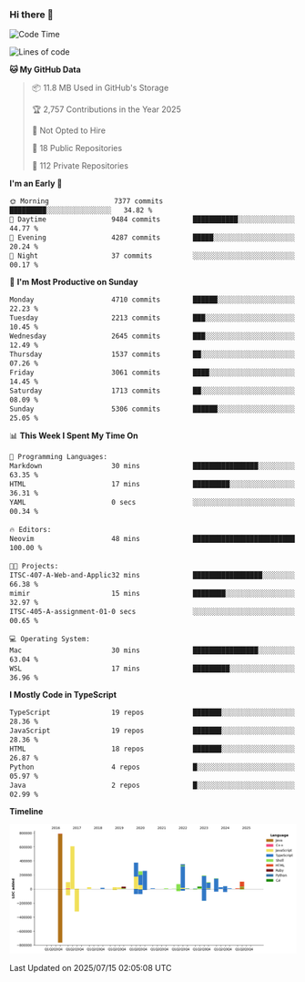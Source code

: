 ### Hi there 👋

<!--
**Clumsy-Coder/Clumsy-Coder** is a ✨ _special_ ✨ repository because its `README.md` (this file) appears on your GitHub profile.

Here are some ideas to get you started:

- 🔭 I’m currently working on ...
- 🌱 I’m currently learning ...
- 👯 I’m looking to collaborate on ...
- 🤔 I’m looking for help with ...
- 💬 Ask me about ...
- 📫 How to reach me: ...
- 😄 Pronouns: ...
- ⚡ Fun fact: ...
-->

<!-- anmol098/waka-readme-stats -->
<!--START_SECTION:waka-->
![Code Time](http://img.shields.io/badge/Code%20Time-1%2C287%20hrs%2037%20mins-blue)

![Lines of code](https://img.shields.io/badge/From%20Hello%20World%20I%27ve%20Written-3.6%20million%20lines%20of%20code-blue)

**🐱 My GitHub Data** 

> 📦 11.8 MB Used in GitHub's Storage 
 > 
> 🏆 2,757 Contributions in the Year 2025
 > 
> 🚫 Not Opted to Hire
 > 
> 📜 18 Public Repositories 
 > 
> 🔑 112 Private Repositories 
 > 
**I'm an Early 🐤** 

```text
🌞 Morning                7377 commits        █████████░░░░░░░░░░░░░░░░   34.82 % 
🌆 Daytime                9484 commits        ███████████░░░░░░░░░░░░░░   44.77 % 
🌃 Evening                4287 commits        █████░░░░░░░░░░░░░░░░░░░░   20.24 % 
🌙 Night                  37 commits          ░░░░░░░░░░░░░░░░░░░░░░░░░   00.17 % 
```
📅 **I'm Most Productive on Sunday** 

```text
Monday                   4710 commits        ██████░░░░░░░░░░░░░░░░░░░   22.23 % 
Tuesday                  2213 commits        ███░░░░░░░░░░░░░░░░░░░░░░   10.45 % 
Wednesday                2645 commits        ███░░░░░░░░░░░░░░░░░░░░░░   12.49 % 
Thursday                 1537 commits        ██░░░░░░░░░░░░░░░░░░░░░░░   07.26 % 
Friday                   3061 commits        ████░░░░░░░░░░░░░░░░░░░░░   14.45 % 
Saturday                 1713 commits        ██░░░░░░░░░░░░░░░░░░░░░░░   08.09 % 
Sunday                   5306 commits        ██████░░░░░░░░░░░░░░░░░░░   25.05 % 
```


📊 **This Week I Spent My Time On** 

```text
💬 Programming Languages: 
Markdown                 30 mins             ████████████████░░░░░░░░░   63.35 % 
HTML                     17 mins             █████████░░░░░░░░░░░░░░░░   36.31 % 
YAML                     0 secs              ░░░░░░░░░░░░░░░░░░░░░░░░░   00.34 % 

🔥 Editors: 
Neovim                   48 mins             █████████████████████████   100.00 % 

🐱‍💻 Projects: 
ITSC-407-A-Web-and-Applic32 mins             █████████████████░░░░░░░░   66.38 % 
mimir                    15 mins             ████████░░░░░░░░░░░░░░░░░   32.97 % 
ITSC-405-A-assignment-01-0 secs              ░░░░░░░░░░░░░░░░░░░░░░░░░   00.65 % 

💻 Operating System: 
Mac                      30 mins             ████████████████░░░░░░░░░   63.04 % 
WSL                      17 mins             █████████░░░░░░░░░░░░░░░░   36.96 % 
```

**I Mostly Code in TypeScript** 

```text
TypeScript               19 repos            ███████░░░░░░░░░░░░░░░░░░   28.36 % 
JavaScript               19 repos            ███████░░░░░░░░░░░░░░░░░░   28.36 % 
HTML                     18 repos            ███████░░░░░░░░░░░░░░░░░░   26.87 % 
Python                   4 repos             █░░░░░░░░░░░░░░░░░░░░░░░░   05.97 % 
Java                     2 repos             █░░░░░░░░░░░░░░░░░░░░░░░░   02.99 % 
```



**Timeline**

![Lines of Code chart](https://raw.githubusercontent.com/Clumsy-Coder/Clumsy-Coder/main/assets/bar_graph.png)


 Last Updated on 2025/07/15 02:05:08 UTC
<!--END_SECTION:waka-->
